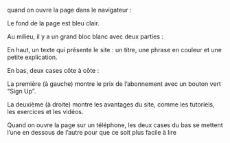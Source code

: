 quand on ouvre la page dans le navigateur :

Le fond de la page est bleu clair.

Au milieu, il y a un grand bloc blanc avec deux parties :

En haut, un texte qui présente le site : un titre, une phrase en couleur et une petite explication.

En bas, deux cases côte à côte :

La première (à gauche) montre le prix de l’abonnement avec un bouton vert “Sign Up”.

La deuxième (à droite) montre les avantages du site, comme les tutoriels, les exercices et les vidéos.

Quand on ouvre la page sur un téléphone, les deux cases du bas se mettent l’une en dessous de l’autre pour que ce soit plus facile à lire